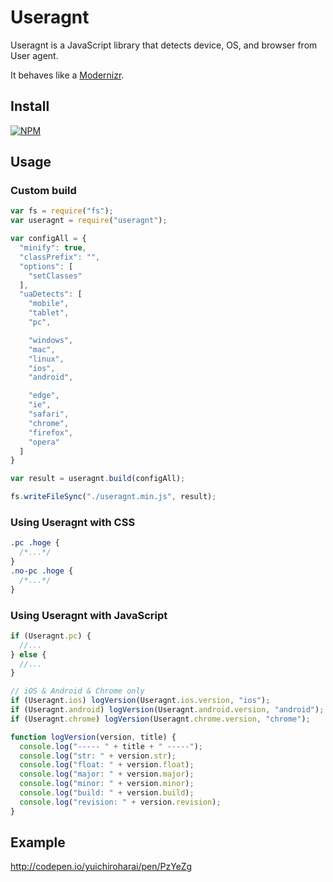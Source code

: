 # Useragnt
Useragnt is a JavaScript library that detects device, OS, and browser from User agent.

It behaves like a [Modernizr](https://modernizr.com/).


## Install

[![NPM](https://nodei.co/npm/glsl-strip-comments-loader.png?mini=true)](https://nodei.co/npm/glsl-strip-comments-loader/)

## Usage

### Custom build

```js
var fs = require("fs");
var useragnt = require("useragnt");

var configAll = {
  "minify": true,
  "classPrefix": "",
  "options": [
    "setClasses"
  ],
  "uaDetects": [
    "mobile",
    "tablet",
    "pc",

    "windows",
    "mac",
    "linux",
    "ios",
    "android",

    "edge",
    "ie",
    "safari",
    "chrome",
    "firefox",
    "opera"
  ]
}

var result = useragnt.build(configAll);

fs.writeFileSync("./useragnt.min.js", result);
```


### Using Useragnt with CSS

```css
.pc .hoge {
  /*...*/
}
.no-pc .hoge {
  /*...*/
}
```


### Using Useragnt with JavaScript

```js
if (Useragnt.pc) {
  //...
} else {
  //...
}

// iOS & Android & Chrome only
if (Useragnt.ios) logVersion(Useragnt.ios.version, "ios");
if (Useragnt.android) logVersion(Useragnt.android.version, "android");
if (Useragnt.chrome) logVersion(Useragnt.chrome.version, "chrome");

function logVersion(version, title) {
  console.log("----- " + title + " -----");
  console.log("str: " + version.str);
  console.log("float: " + version.float);
  console.log("major: " + version.major);
  console.log("minor: " + version.minor);
  console.log("build: " + version.build);
  console.log("revision: " + version.revision);
}
```



## Example
http://codepen.io/yuichiroharai/pen/PzYeZg
